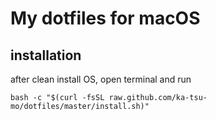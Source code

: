# My dotfiles for macOS

## installation
after clean install OS, open terminal and run
```
bash -c "$(curl -fsSL raw.github.com/ka-tsu-mo/dotfiles/master/install.sh)"
```
